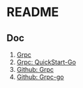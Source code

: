# README

## Doc
1. [Grpc](https://grpc.io/)
2. [Grpc: QuickStart-Go](https://grpc.io/docs/languages/go/quickstart/)
2. [Github: Grpc](https://github.com/grpc/grpc)
3. [Github: Grpc-go](https://github.com/grpc/grpc-go)